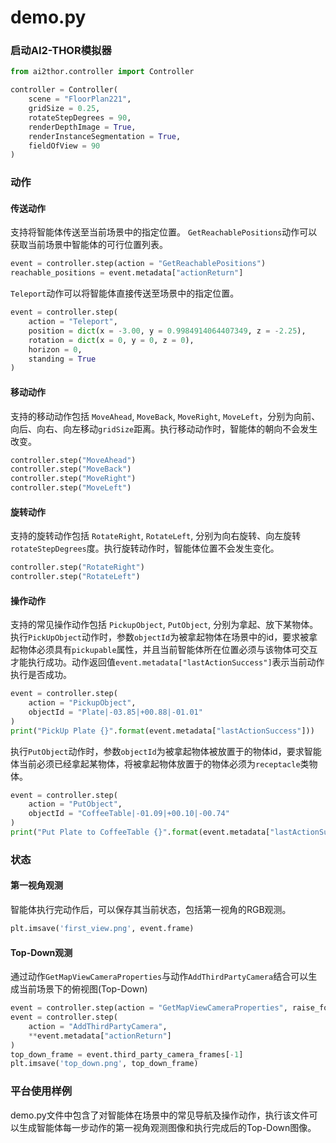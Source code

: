 # demo.py

### 启动AI2-THOR模拟器
```python
from ai2thor.controller import Controller

controller = Controller(
    scene = "FloorPlan221",
    gridSize = 0.25,
    rotateStepDegrees = 90,
    renderDepthImage = True,
    renderInstanceSegmentation = True,
    fieldOfView = 90
)
```

### 动作

#### 传送动作
支持将智能体传送至当前场景中的指定位置。
`GetReachablePositions`动作可以获取当前场景中智能体的可行位置列表。
```python
event = controller.step(action = "GetReachablePositions")
reachable_positions = event.metadata["actionReturn"]
```

`Teleport`动作可以将智能体直接传送至场景中的指定位置。
```python
event = controller.step(
    action = "Teleport",
    position = dict(x = -3.00, y = 0.9984914064407349, z = -2.25),
    rotation = dict(x = 0, y = 0, z = 0),
    horizon = 0,
    standing = True
)
```

#### 移动动作
支持的移动动作包括 `MoveAhead`, `MoveBack`, `MoveRight`, `MoveLeft`，分别为向前、向后、向右、向左移动`gridSize`距离。执行移动动作时，智能体的朝向不会发生改变。
```python
controller.step("MoveAhead")
controller.step("MoveBack")
controller.step("MoveRight")
controller.step("MoveLeft")
```

#### 旋转动作
支持的旋转动作包括 `RotateRight`, `RotateLeft`, 分别为向右旋转、向左旋转`rotateStepDegrees`度。执行旋转动作时，智能体位置不会发生变化。
```python
controller.step("RotateRight")
controller.step("RotateLeft")
```

#### 操作动作
支持的常见操作动作包括 `PickupObject`, `PutObject`, 分别为拿起、放下某物体。
执行`PickUpObject`动作时，参数`objectId`为被拿起物体在场景中的id，要求被拿起物体必须具有`pickupable`属性，并且当前智能体所在位置必须与该物体可交互才能执行成功。动作返回值`event.metadata["lastActionSuccess"]`表示当前动作执行是否成功。
```python
event = controller.step(
    action = "PickupObject",
    objectId = "Plate|-03.85|+00.88|-01.01"
)
print("PickUp Plate {}".format(event.metadata["lastActionSuccess"]))
```

执行`PutObject`动作时，参数`objectId`为被拿起物体被放置于的物体id，要求智能体当前必须已经拿起某物体，将被拿起物体放置于的物体必须为`receptacle`类物体。
```python
event = controller.step(
    action = "PutObject",
    objectId = "CoffeeTable|-01.09|+00.10|-00.74"
)
print("Put Plate to CoffeeTable {}".format(event.metadata["lastActionSuccess"]))
```

### 状态

#### 第一视角观测
智能体执行完动作后，可以保存其当前状态，包括第一视角的RGB观测。
```python
plt.imsave('first_view.png', event.frame)
```

#### Top-Down观测
通过动作`GetMapViewCameraProperties`与动作`AddThirdPartyCamera`结合可以生成当前场景下的俯视图(Top-Down)
```python
event = controller.step(action = "GetMapViewCameraProperties", raise_for_failure = True)
event = controller.step(
    action = "AddThirdPartyCamera",
    **event.metadata["actionReturn"]
)
top_down_frame = event.third_party_camera_frames[-1]
plt.imsave('top_down.png', top_down_frame)
```

### 平台使用样例
demo.py文件中包含了对智能体在场景中的常见导航及操作动作，执行该文件可以生成智能体每一步动作的第一视角观测图像和执行完成后的Top-Down图像。
